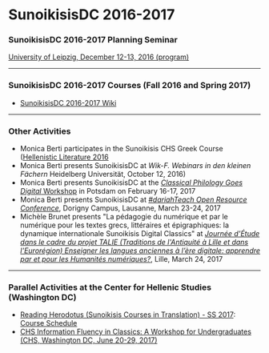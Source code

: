 # SunoikisisDC 2016-2017

### SunoikisisDC 2016-2017 Planning Seminar
[University of Leipzig, December 12-13, 2016 (program)](http://www.dh.uni-leipzig.de/wo/sunoikisisdc-2017/)
***
### SunoikisisDC 2016-2017 Courses (Fall 2016 and Spring 2017)
* [SunoikisisDC 2016-2017 Wiki](https://github.com/SunoikisisDC/SunoikisisDC-2016-2017/wiki)

***
### Other Activities
* Monica Berti participates in the Sunoikisis CHS Greek Course ([Hellenistic Literature 2016](https://www.sunoikisis.org/courses/greek-seminar-and-course-archives/)
* Monica Berti presents SunoikisisDC at *Wik-F. Webinars in den kleinen Fächern* Heidelberg Universität, October 12, 2016)
* Monica Berti presents SunoikisisDC at the [*Classical Philology Goes Digital* Workshop](http://uni-potsdam.de/klassphil/informationen-de/veranstaltungen/workshop-classical-philology-goes-digital.html) in Potsdam on February 16-17, 2017
* Monica Berti presents SunoikisisDC at [*#dariahTeach Open Resource Conference*](http://dariah.eu/teach/index.php/slides/), Dorigny Campus, Lausanne, March 23-24, 2017
* Michèle Brunet presents "La pédagogie du numérique et par le numérique pour les textes grecs, littéraires et épigraphiques: la dynamique internationale Sunoikisis Digital Classics" at [*Journée d'Étude dans le cadre du projet TALIE (Traditions de l'Antiquité à Lille et dans l'Eurorégion) Enseigner les langues anciennes à l’ère digitale: apprendre par et pour les Humanités numériques?*](https://f.hypotheses.org/wp-content/blogs.dir/3384/files/2017/02/Programme-JE_Langues-anciennes-et-HumNum.pdf), Lille, March 24, 2017 

***
### Parallel Activities at the Center for Hellenic Studies (Washington DC)
* [Reading Herodotus (Sunoikisis Courses in Translation) - SS 2017](http://wp.chs.harvard.edu/sunoikisis/herodotus-tutorial/): [Course Schedule](http://sunoikisis-herodotus.org/)
* [CHS Information Fluency in Classics: A Workshop for Undergraduates (CHS, Washington DC, June 20-29, 2017)](http://chs.harvard.edu/CHS/article/display/5687)
